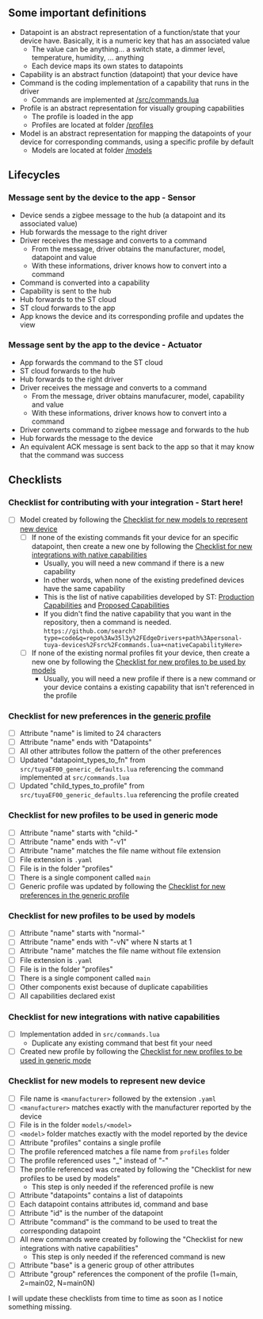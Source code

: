 ## Some important definitions
- Datapoint is an abstract representation of a function/state that your device have. Basically, it is a numeric key that has an associated value
  - The value can be anything... a switch state, a dimmer level, temperature, humidity, ... anything
  - Each device maps its own states to datapoints
- Capability is an abstract function (datapoint) that your device have
- Command is the coding implementation of a capability that runs in the driver
  - Commands are implemented at [/src/commands.lua](https://github.com/w35l3y/EdgeDrivers/blob/beta/personal-tuya-devices/src/commands.lua)
- Profile is an abstract representation for visually grouping capabilities
  - The profile is loaded in the app
  - Profiles are located at folder [/profiles](https://github.com/w35l3y/EdgeDrivers/tree/beta/personal-tuya-devices/profiles)
- Model is an abstract representation for mapping the datapoints of your device for corresponding commands, using a specific profile by default
  - Models are located at folder [/models](https://github.com/w35l3y/EdgeDrivers/tree/beta/personal-tuya-devices/models)

## Lifecycles

### Message sent by the device to the app - Sensor
- Device sends a zigbee message to the hub (a datapoint and its associated value)
- Hub forwards the message to the right driver
- Driver receives the message and converts to a command
  - From the message, driver obtains the manufacturer, model, datapoint and value
  - With these informations, driver knows how to convert into a command
- Command is converted into a capability
- Capability is sent to the hub
- Hub forwards to the ST cloud
- ST cloud forwards to the app
- App knows the device and its corresponding profile and updates the view

### Message sent by the app to the device - Actuator
- App forwards the command to the ST cloud
- ST cloud forwards to the hub
- Hub forwards to the right driver
- Driver receives the message and converts to a command
  - From the message, driver obtains manufacurer, model, capability and value
  - With these informations, driver knows how to convert into a command
- Driver converts command to zigbee message and forwards to the hub
- Hub forwards the message to the device
- An equivalent ACK message is sent back to the app so that it may know that the command was success

## Checklists

### Checklist for contributing with your integration - Start here!
- [ ] Model created by following the [Checklist for new models to represent new device](#checklist-for-new-models-to-represent-new-device)
  - [ ] If none of the existing commands fit your device for an specific datapoint, then create a new one by following the [Checklist for new integrations with native capabilities](#checklist-for-new-integrations-with-native-capabilities)
    - Usually, you will need a new command if there is a new capability
    - In other words, when none of the existing predefined devices have the same capability
    - This is the list of native capabilities developed by ST: [Production Capabilities](https://developer.smartthings.com/docs/devices/capabilities/capabilities-reference) and [Proposed Capabilities](https://developer.smartthings.com/docs/devices/capabilities/proposed)
    - If you didn't find the native capability that you want in the repository, then a command is needed.<br />`https://github.com/search?type=code&q=repo%3Aw35l3y%2FEdgeDrivers+path%3Apersonal-tuya-devices%2Fsrc%2Fcommands.lua+<nativeCapabilityHere>`
  - [ ] If none of the existing normal profiles fit your device, then create a new one by following the [Checklist for new profiles to be used by models](#checklist-for-new-profiles-to-be-used-by-models)
    - Usually, you will need a new profile if there is a new command or your device contains a existing capability that isn't referenced in the profile

### Checklist for new preferences in the [generic profile](https://github.com/w35l3y/EdgeDrivers/blob/beta/personal-tuya-devices/profiles/generic-ef00-v1.yaml)
- [ ] Attribute "name" is limited to 24 characters
- [ ] Attribute "name" ends with "Datapoints"
- [ ] All other attributes follow the pattern of the other preferences
- [ ] Updated "datapoint_types_to_fn" from `src/tuyaEF00_generic_defaults.lua` referencing the command implemented at `src/commands.lua`
- [ ] Updated "child_types_to_profile" from `src/tuyaEF00_generic_defaults.lua` referencing the profile created

### Checklist for new profiles to be used in generic mode

- [ ] Attribute "name" starts with "child-"
- [ ] Attribute "name" ends with "-v1"
- [ ] Attribute "name" matches the file name without file extension
- [ ] File extension is `.yaml`
- [ ] File is in the folder "profiles"
- [ ] There is a single component called `main`
- [ ] Generic profile was updated by following the [Checklist for new preferences in the generic profile](#checklist-for-new-preferences-in-the-generic-profile)

### Checklist for new profiles to be used by models

- [ ] Attribute "name" starts with "normal-"
- [ ] Attribute "name" ends with "-vN" where N starts at 1
- [ ] Attribute "name" matches the file name without file extension
- [ ] File extension is `.yaml`
- [ ] File is in the folder "profiles"
- [ ] There is a single component called `main`
- [ ] Other components exist because of duplicate capabilities
- [ ] All capabilities declared exist

### Checklist for new integrations with native capabilities
- [ ] Implementation added in `src/commands.lua`
  - Duplicate any existing command that best fit your need
- [ ] Created new profile by following the [Checklist for new profiles to be used in generic mode](checklist-for-new-profiles-to-be-used-in-generic-mode)

### Checklist for new models to represent new device
- [ ] File name is `<manufacturer>` followed by the extension `.yaml`
- [ ] `<manufacturer>` matches exactly with the manufacturer reported by the device
- [ ] File is in the folder `models/<model>`
- [ ] `<model>` folder matches exactly with the model reported by the device
- [ ] Attribute "profiles" contains a single profile
- [ ] The profile referenced matches a file name from `profiles` folder
- [ ] The profile referenced uses "_" instead of "-"
- [ ] The profile referenced was created by following the "Checklist for new profiles to be used by models"
  - This step is only needed if the referenced profile is new
- [ ] Attribute "datapoints" contains a list of datapoints
- [ ] Each datapoint contains attributes id, command and base
- [ ] Attribute "id" is the number of the datapoint
- [ ] Attribute "command" is the command to be used to treat the corresponding datapoint
- [ ] All new commands were created by following the "Checklist for new integrations with native capabilities"
  - This step is only needed if the referenced command is new
- [ ] Attribute "base" is a generic group of other attributes
- [ ] Attribute "group" references the component of the profile (1=main, 2=main02, N=main0N)

I will update these checklists from time to time as soon as I notice something missing.
